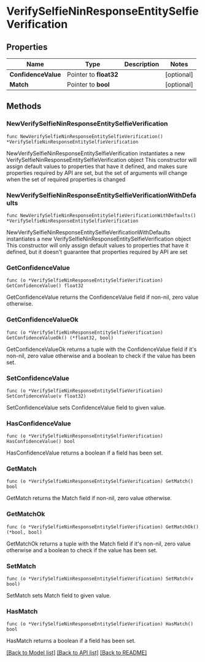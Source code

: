 # VerifySelfieNinResponseEntitySelfieVerification

## Properties

Name | Type | Description | Notes
------------ | ------------- | ------------- | -------------
**ConfidenceValue** | Pointer to **float32** |  | [optional] 
**Match** | Pointer to **bool** |  | [optional] 

## Methods

### NewVerifySelfieNinResponseEntitySelfieVerification

`func NewVerifySelfieNinResponseEntitySelfieVerification() *VerifySelfieNinResponseEntitySelfieVerification`

NewVerifySelfieNinResponseEntitySelfieVerification instantiates a new VerifySelfieNinResponseEntitySelfieVerification object
This constructor will assign default values to properties that have it defined,
and makes sure properties required by API are set, but the set of arguments
will change when the set of required properties is changed

### NewVerifySelfieNinResponseEntitySelfieVerificationWithDefaults

`func NewVerifySelfieNinResponseEntitySelfieVerificationWithDefaults() *VerifySelfieNinResponseEntitySelfieVerification`

NewVerifySelfieNinResponseEntitySelfieVerificationWithDefaults instantiates a new VerifySelfieNinResponseEntitySelfieVerification object
This constructor will only assign default values to properties that have it defined,
but it doesn't guarantee that properties required by API are set

### GetConfidenceValue

`func (o *VerifySelfieNinResponseEntitySelfieVerification) GetConfidenceValue() float32`

GetConfidenceValue returns the ConfidenceValue field if non-nil, zero value otherwise.

### GetConfidenceValueOk

`func (o *VerifySelfieNinResponseEntitySelfieVerification) GetConfidenceValueOk() (*float32, bool)`

GetConfidenceValueOk returns a tuple with the ConfidenceValue field if it's non-nil, zero value otherwise
and a boolean to check if the value has been set.

### SetConfidenceValue

`func (o *VerifySelfieNinResponseEntitySelfieVerification) SetConfidenceValue(v float32)`

SetConfidenceValue sets ConfidenceValue field to given value.

### HasConfidenceValue

`func (o *VerifySelfieNinResponseEntitySelfieVerification) HasConfidenceValue() bool`

HasConfidenceValue returns a boolean if a field has been set.

### GetMatch

`func (o *VerifySelfieNinResponseEntitySelfieVerification) GetMatch() bool`

GetMatch returns the Match field if non-nil, zero value otherwise.

### GetMatchOk

`func (o *VerifySelfieNinResponseEntitySelfieVerification) GetMatchOk() (*bool, bool)`

GetMatchOk returns a tuple with the Match field if it's non-nil, zero value otherwise
and a boolean to check if the value has been set.

### SetMatch

`func (o *VerifySelfieNinResponseEntitySelfieVerification) SetMatch(v bool)`

SetMatch sets Match field to given value.

### HasMatch

`func (o *VerifySelfieNinResponseEntitySelfieVerification) HasMatch() bool`

HasMatch returns a boolean if a field has been set.


[[Back to Model list]](../README.md#documentation-for-models) [[Back to API list]](../README.md#documentation-for-api-endpoints) [[Back to README]](../README.md)


